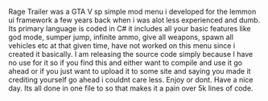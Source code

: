 Rage Trailer was a GTA V sp simple mod menu i developed for the lemmon ui framework a few years back when i was alot less experienced and dumb. Its primary language is coded in C# it includes all your basic features like god mode, sumper jump, infinite ammo, give all weapons, spawn all vehicles etc at that given time, have not worked on this menu since i created it basically. I am releasing the source code simply because I have no use for it so if you find this and either want to compile and use it go ahead or if you just want to upload it to some site and saying you made it crediting yourself go ahead i couldnt care less. Enjoy or dont. Have a nice day. Its all done in one file to so that makes it a pain over 5k lines of code.
